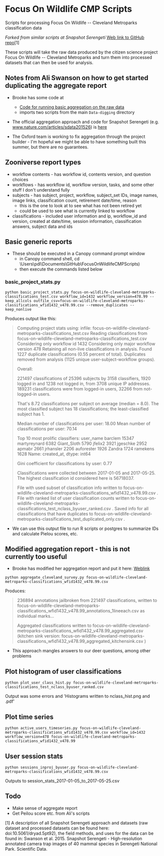 # Focus On Wildlife CMP Scripts

Scripts for processing Focus On Wildlife -- Cleveland Metroparks classification data

*Forked from similar scripts at Snapshot Serengeti* [Web link to GitHub repo](https://github.com/mkosmala/SnapshotSerengetiScripts)[1]

These scripts will take the raw data produced by the citizen science project 
Focus On Wildlife -- Cleveland Metroparks and turn them into processed 
datasets that can then be used for analysis.

## Notes from Ali Swanson on how to get started duplicating the aggregate report

* Brooke has some code at 
  * [Code for running basic aggregation on the raw data](https://github.com/zooniverse/Data-digging/blob/master/example_scripts/wildwatch_kenya/aggregate_survey.py) 
  * imports two scripts from the main `Data-digging` directory 

* The official aggregation approach and code for Snapshot Serengeti (e.g. www.nature.com/articles/sdata201526) is [here](https://github.com/mkosmala/SnapshotSerengetiScripts)

* The Oxford team is working to fix aggregation through the project builder - I'm hopeful we might be able to have something built this summer, but there are no guarantees.


## Zooniverse report types

* workflow contents - has workflow id, contents version, and question choices
* workflows - has workflow id, workflow version, tasks, and some other stuff I don't understand fully
* subjects - has subject, project, workflow, subject_set IDs, image names, image links, classification count, retirement date/time, reason
  * this is the one to look at to see what has not been retired yet
  * could be used to see what is currently linked to workflow
* classifications - included user information and ip, workflow_id and version, created at date/time, session information, classification answers, subject data and ids

## Basic generic reports

* These should be executed in a Canopy command prompt window
  * in Canopy command shell, cd \Users\pdl\Documents\GitHub\FocusOnWildlifeCMPScripts)
  * then execute the commands listed below

### basic_project_stats.py

`python basic_project_stats.py focus-on-wildlife-cleveland-metroparks-classifications_test.csv workflow_id=1432 workflow_version=478.99 --keep_allcols outfile_csv=focus-on-wildlife-cleveland-metroparks-classifications_wfid1432_v478.99.csv --remove_duplicates --keep_nonlive`

Produces output like this:

> Computing project stats using:
>    infile: focus-on-wildlife-cleveland-metroparks-classifications_test.csv
> Reading classifications from focus-on-wildlife-cleveland-metroparks-classifications_test.csv
> Considering only workflow id 1432
> Considering only major workflow version 478
> Retaining all non-live classifications in analysis.
> Found 1227 duplicate classifications (0.55 percent of total).
> Duplicates removed from analysis (1125 unique user-subject-workflow groups).
> 
> Overall:
> 
> 221497 classifications of 25396 subjects by 3158 classifiers,
> 1920 logged in and 1238 not logged in, from 3708 unique IP addresses.
> 189231 classifications were from logged-in users, 32266 from not-logged-in users.
> 
> That's 8.72 classifications per subject on average (median = 8.0).
> The most classified subject has 18 classifications; the least-classified subject has 1.
> 
> Median number of classifications per user: 18.00
> Mean number of classifications per user: 70.14
> 
> Top 10 most prolific classifiers:
> user_name
> barclem         15347
> martyreynard     6382
> Giant_Sloth      5790
> jfelix2          3921
> jgeschke         2952
> apmabr           2661
> jrhansler        2206
> auforester       1926
> Zandra           1724
> ramekens         1628
> Name: created_at, dtype: int64
> 
> 
> Gini coefficient for classifications by user: 0.77
> 
> Classifications were collected between 2017-01-05 and 2017-05-25.
> The highest classification id considered here is 56718037.
> 
> File with used subset of classification info written to focus-on-wildlife-cleveland-metroparks-classifications_wfid1432_v478.99.csv .
> File with ranked list of user classification counts written to focus-on-wildlife-cleveland-metroparks-classifications_test_nclass_byuser_ranked.csv .
> Saved info for all classifications that have duplicates to focus-on-wildlife-cleveland-metroparks-classifications_test_duplicated_only.csv .

* We can use this output file to run R scripts or postgres to summarize IDs and calculate Pielou scores, etc.

## Modified aggregation report - this is not currently too useful

* Brooke has modified her aggregation report and put it here: [Weblink](https://github.com/zooniverse/Data-digging/tree/46a902c507365007d038f43fad0d295961f52a19/example_scripts/cleveland_wildlife)

`python aggregate_cleveland_survey.py focus-on-wildlife-cleveland-metroparks-classifications_wfid1432_v478.99.csv`

Produces:

> 236894 annotations jailbroken from 221497 classifications, written to focus-on-wildlife-cleveland-metroparks-classifications_wfid1432_v478.99_annotations_1lineeach.csv as individual marks...
> 
> Aggregated classifications written to focus-on-wildlife-cleveland-metroparks-classifications_wfid1432_v478.99_aggregated.csv
>   (kitchen sink version: focus-on-wildlife-cleveland-metroparks-classifications_wfid1432_v478.99_aggregated_kitchensink.csv )

* This approach mangles answers to our deer questions, among other problems

## Plot histogram of user classifications

`python plot_user_class_hist.py focus-on-wildlife-cleveland-metroparks-classifications_test_nclass_byuser_ranked.csv`

Output was some errors and 'Histograms written to nclass_hist.png and .pdf'

## Plot time series

`python active_users_timeseries.py focus-on-wildlife-cleveland-metroparks-classifications_wfid1432_v478.99.csv workflow_id=1432 workflow_version=478 focus-on-wildlife-cleveland-metroparks-classifications_wfid1432_v478.99`

## User session stats

`python sessions_inproj_byuser.py focus-on-wildlife-cleveland-metroparks-classifications_wfid1432_v478.99.csv`

Outputs to session_stats_2017-01-05_to_2017-05-25.csv

## Todo

* Make sense of aggregate report
* Get Peilou score etc. from Ali's scripts



[1] A description of all Snapshot Serengeti approach and datasets (raw dataset and processed datasets can be found here:
doi:10.5061/dryad.5pt92), the field methods, and uses for the data can be 
found in:
Swanson et al. 2015. Snapshot Serengeti - High-resolution annotated camera trap 
images of 40 mammal species in Serengeti National Park. Scientific Data.
